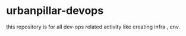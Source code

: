 # urbanpillar-devops
this repository is for all dev-ops related activity like creating infra , env.
